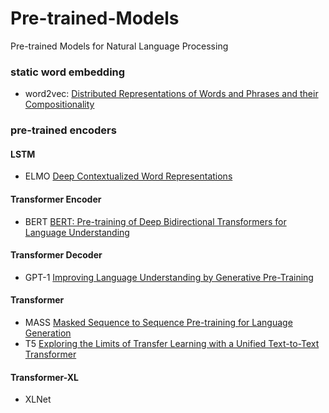 # Pre-trained-Models
Pre-trained Models for Natural Language Processing

### static word embedding
- word2vec: [Distributed Representations of Words and Phrases and their Compositionality](https://arxiv.org/pdf/1310.4546.pdf)

### pre-trained encoders
#### LSTM
- ELMO [Deep Contextualized Word Representations](https://www.aclweb.org/anthology/N18-1202.pdf)

#### Transformer Encoder
- BERT [BERT: Pre-training of Deep Bidirectional Transformers for Language Understanding](https://arxiv.org/pdf/1810.04805.pdf)

#### Transformer Decoder
- GPT-1 [Improving Language Understanding by Generative Pre-Training](https://www.cs.ubc.ca/~amuham01/LING530/papers/radford2018improving.pdf)

#### Transformer
- MASS [Masked Sequence to Sequence Pre-training for Language Generation](https://arxiv.org/pdf/1905.02450.pdf)
- T5 [Exploring the Limits of Transfer Learning with a Unified Text-to-Text Transformer](https://arxiv.org/pdf/1910.10683.pdf)

#### Transformer-XL
- XLNet
